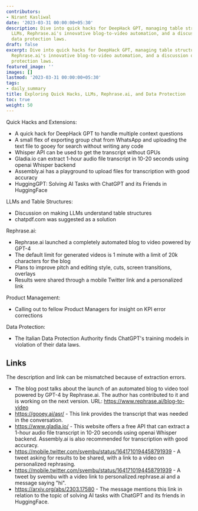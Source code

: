 ```yaml
---
contributors:
- Nirant Kasliwal
date: '2023-03-31 00:00:00+05:30'
description: Dive into quick hacks for DeepHack GPT, managing table structures in
  LLMs, Rephrase.ai's innovative blog-to-video automation, and a discussion on Italian
  data protection laws.
draft: false
excerpt: Dive into quick hacks for DeepHack GPT, managing table structures in LLMs,
  Rephrase.ai's innovative blog-to-video automation, and a discussion on Italian data
  protection laws.
featured_image: ''
images: []
lastmod: '2023-03-31 00:00:00+05:30'
tags:
- daily_summary
title: Exploring Quick Hacks, LLMs, Rephrase.ai, and Data Protection
toc: true
weight: 50
---
```


Quick Hacks and Extensions:
- A quick hack for DeepHack GPT to handle multiple context questions
- A small flex of exporting group chat from WhatsApp and uploading the text file to gooey for search without writing any code
- Whisper API can be used to get the transcript without GPUs
- Gladia.io can extract 1-hour audio file transcript in 10-20 seconds using openai Whisper backend
- Assembly.ai has a playground to upload files for transcription with good accuracy
- HuggingGPT: Solving AI Tasks with ChatGPT and its Friends in HuggingFace

LLMs and Table Structures:
- Discussion on making LLMs understand table structures
- chatpdf.com was suggested as a solution

Rephrase.ai:
- Rephrase.ai launched a completely automated blog to video powered by GPT-4
- The default limit for generated videos is 1 minute with a limit of 20k characters for the blog
- Plans to improve pitch and editing style, cuts, screen transitions, overlays
- Results were shared through a mobile Twitter link and a personalized link

Product Management:
- Calling out to fellow Product Managers for insight on KPI error corrections

Data Protection:
- The Italian Data Protection Authority finds ChatGPT's training models in violation of their data laws.

## Links
The description and link can be mismatched because of extraction errors.

- The blog post talks about the launch of an automated blog to video tool powered by GPT-4 by Rephrase.ai. The author has contributed to it and is working on the next version. URL: https://www.rephrase.ai/blog-to-video
- https://gooey.ai/asr/ - This link provides the transcript that was needed in the conversation.
- https://www.gladia.io/ - This website offers a free API that can extract a 1-hour audio file transcript in 10-20 seconds using openai Whisper backend. Assembly.ai is also recommended for transcription with good accuracy.
- https://mobile.twitter.com/svembu/status/1641710194458791939 - A tweet asking for results to be shared, with a link to a video on personalized rephrasing.
- https://mobile.twitter.com/svembu/status/1641710194458791939 - A tweet by svembu with a video link to personalized.rephrase.ai and a message saying "hi".
- https://arxiv.org/abs/2303.17580 - The message mentions this link in relation to the topic of solving AI tasks with ChatGPT and its friends in HuggingFace.